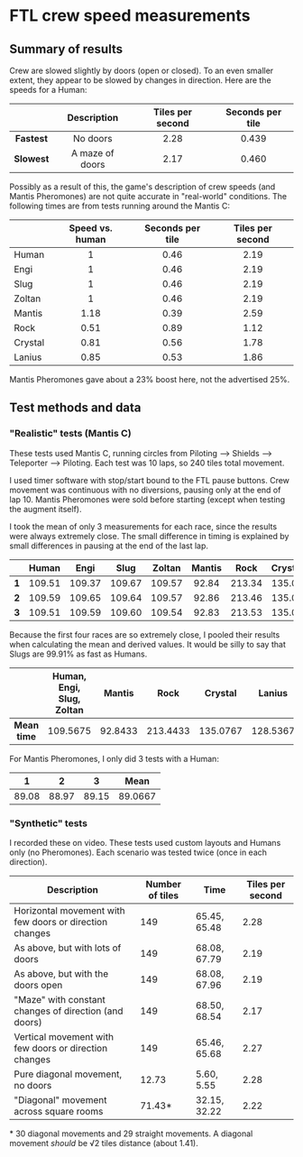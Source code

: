 # FTL crew speed measurements

## Summary of results

Crew are slowed slightly by doors (open or closed). To an even smaller extent, they appear to be slowed by changes in direction. Here are the speeds for a Human:

|             | Description     | Tiles per second | Seconds per tile |
|:-----------:|:---------------:|:----------------:|:----------------:|
| **Fastest** | No doors        | 2.28             | 0.439            |
| **Slowest** | A maze of doors | 2.17             | 0.460            | 

Possibly as a result of this, the game's description of crew speeds (and Mantis Pheromones) are not quite accurate in "real-world" conditions. The following times are from tests running around the Mantis C:

|         | Speed vs. human | Seconds per tile | Tiles per second |
|---------|:---------------:|:----------------:|:----------------:|
| Human   | 1               | 0.46             | 2.19             |
| Engi    | 1               | 0.46             | 2.19             |
| Slug    | 1               | 0.46             | 2.19             |
| Zoltan  | 1               | 0.46             | 2.19             |
| Mantis  | 1.18            | 0.39             | 2.59             |
| Rock    | 0.51            | 0.89             | 1.12             |
| Crystal | 0.81            | 0.56             | 1.78             |
| Lanius  | 0.85            | 0.53             | 1.86             |

Mantis Pheromones gave about a 23% boost here, not the advertised 25%.

## Test methods and data

### "Realistic" tests (Mantis C)

These tests used Mantis C, running circles from Piloting --> Shields --> Teleporter --> Piloting. Each test was 10 laps, so 240 tiles total movement.

I used timer software with stop/start bound to the FTL pause buttons. Crew movement was continuous with no diversions, pausing only at the end of lap 10. Mantis Pheromones were sold before starting (except when testing the augment itself).

I took the mean of only 3 measurements for each race, since the results were always extremely close. The small difference in timing is explained by small differences in pausing at the end of the last lap.

|          | Human  | Engi   | Slug   | Zoltan | Mantis | Rock   | Crystal | Lanius |
|:--------:|:------:|:------:|:------:|:------:|:------:|:------:|:-------:|:------:|
| **1**    | 109.51 | 109.37 | 109.67 | 109.57 | 92.84  | 213.34 | 135.08  | 128.38 |
| **2**    | 109.59 | 109.65 | 109.64 | 109.57 | 92.86  | 213.46 | 135.08  | 128.55 |
| **3**    | 109.51 | 109.59 | 109.60 | 109.54 | 92.83  | 213.53 | 135.07  | 128.68 |

Because the first four races are so extremely close, I pooled their results when calculating the mean and derived values. It would be silly to say that Slugs are 99.91% as fast as Humans.

|               | Human, Engi, Slug, Zoltan | Mantis  | Rock     | Crystal  | Lanius   |
|:-------------:|:-------------------------:|:-------:|:--------:|:--------:|:--------:|
| **Mean time** | 109.5675                  | 92.8433 | 213.4433 | 135.0767 | 128.5367 |

For Mantis Pheromones, I only did 3 tests with a Human:

| 1     | 2     | 3     | Mean    |
|:-----:|:-----:|:-----:|:-------:|
| 89.08 | 88.97 | 89.15 | 89.0667 |

### "Synthetic" tests

I recorded these on video. These tests used custom layouts and Humans only (no Pheromones). Each scenario was tested twice (once in each direction).

| Description                                             | Number of tiles | Time         | Tiles per second |
|---------------------------------------------------------|-----------------|--------------|------------------|
| Horizontal movement with few doors or direction changes | 149             | 65.45, 65.48 | 2.28             |
| As above, but with lots of doors                        | 149             | 68.08, 67.79 | 2.19             |
| As above, but with the doors open                       | 149             | 68.08, 67.96 | 2.19             |
| "Maze" with constant changes of direction (and doors)   | 149             | 68.50, 68.54 | 2.17             |
| Vertical movement with few doors or direction changes   | 149             | 65.46, 65.68 | 2.27             |
| Pure diagonal movement, no doors                        | 12.73           | 5.60, 5.55   | 2.28             |
| "Diagonal" movement across square rooms                 | 71.43*          | 32.15, 32.22 | 2.22             |

\* 30 diagonal movements and 29 straight movements. A diagonal movement *should* be √2 tiles distance (about 1.41).
